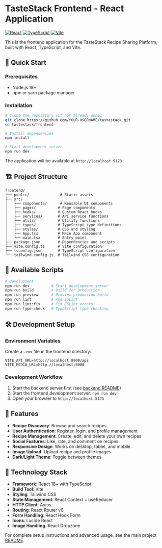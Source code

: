 # TasteStack Frontend - React Application

[![React](https://img.shields.io/badge/React-18.3.1-blue.svg)](https://reactjs.org/)
[![TypeScript](https://img.shields.io/badge/TypeScript-5.6.2-blue.svg)](https://www.typescriptlang.org/)
[![Vite](https://img.shields.io/badge/Vite-5.4.10-purple.svg)](https://vitejs.dev/)

This is the frontend application for the TasteStack Recipe Sharing Platform, built with React, TypeScript, and Vite.

## 🚀 Quick Start

### Prerequisites
- Node.js 18+ 
- npm or yarn package manager

### Installation

```bash
# Clone the repository (if not already done)
git clone https://github.com/YOUR-USERNAME/tastestack.git
cd tastestack/frontend

# Install dependencies
npm install

# Start development server
npm run dev
```

The application will be available at `http://localhost:5173`

## 🏗️ Project Structure

```
frontend/
├── public/              # Static assets
├── src/
│   ├── components/      # Reusable UI components
│   ├── pages/          # Page components
│   ├── hooks/          # Custom React hooks
│   ├── services/       # API service functions
│   ├── utils/          # Utility functions
│   ├── types/          # TypeScript type definitions
│   ├── styles/         # CSS and styling
│   ├── App.tsx         # Main App component
│   └── main.tsx        # Entry point
├── package.json        # Dependencies and scripts
├── vite.config.ts      # Vite configuration
├── tsconfig.json       # TypeScript configuration
└── tailwind.config.js  # Tailwind CSS configuration
```

## 📜 Available Scripts

```bash
# Development
npm run dev          # Start development server
npm run build        # Build for production
npm run preview      # Preview production build
npm run lint         # Run ESLint
npm run lint:fix     # Fix ESLint errors
npm run type-check   # TypeScript type checking
```

## 🛠️ Development Setup

### Environment Variables

Create a `.env` file in the frontend directory:

```env
VITE_API_URL=http://localhost:8000/api
VITE_MEDIA_URL=http://localhost:8000
```

### Development Workflow

1. Start the backend server first (see [backend README](../backend/README.md))
2. Start the frontend development server: `npm run dev`
3. Open your browser to `http://localhost:5173`

## 🎨 Features

- **Recipe Discovery**: Browse and search recipes
- **User Authentication**: Register, login, and profile management
- **Recipe Management**: Create, edit, and delete your own recipes
- **Social Features**: Like, rate, and comment on recipes
- **Responsive Design**: Works on desktop, tablet, and mobile
- **Image Upload**: Upload recipe and profile images
- **Dark/Light Theme**: Toggle between themes

## 🔧 Technology Stack

- **Framework**: React 18+ with TypeScript
- **Build Tool**: Vite
- **Styling**: Tailwind CSS
- **State Management**: React Context + useReducer
- **HTTP Client**: Axios
- **Routing**: React Router v6
- **Form Handling**: React Hook Form
- **Icons**: Lucide React
- **Image Handling**: React Dropzone

For complete setup instructions and advanced usage, see the main project [README](../README.md).
